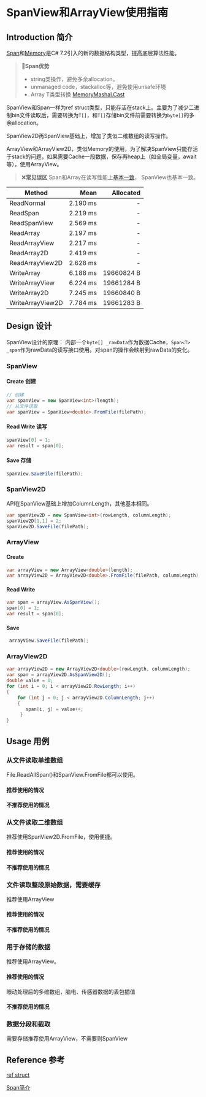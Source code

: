 # SpanView<T>和ArrayView<T>使用指南
## Introduction 简介
[Span](https://github.com/dotnet/corefxlab/blob/master/docs/specs/span.md)和[Memory](https://github.com/dotnet/corefxlab/blob/master/docs/specs/memory.md)是C# 7.2引入的新的数据结构类型，提高底层算法性能。

>:memo:**Span优势**
>- string类操作，避免多余allocation。
>- unmanaged code，stackalloc等，避免使用unsafe环境
>- Array T类型转换 [MemoryMashal.Cast](https://docs.microsoft.com/en-us/dotnet/api/system.runtime.interopservices.memorymarshal.cast?view=netcore-3.1)

SpanView和Span一样为ref struct类型，只能存活在stack上。主要为了减少二进制bin文件读取后，需要转换为`T[]`，和`T[]`存储bin文件前需要转换为`byte[]`的多余allocation。

SpanView2D再SpanView基础上，增加了类似二维数组的读写操作。

ArrayView和ArrayView2D，类似Memory的使用，为了解决SpanView只能存活于stack的问题，如果需要Cache一段数据，保存再heap上（如全局变量，await等），使用ArrayView。

>:x:**常见误区**
>Span和Array在读写性能上[基本一致](https://adamsitnik.com/Span/#span-vs-array)， SpanView也基本一致。


|           Method |     Mean |  Allocated |
|----------------- |---------:|-----------:|
|       ReadNormal | 2.190 ms |          - |
|         ReadSpan | 2.219 ms |          - |
|     ReadSpanView | 2.569 ms |          - |
|        ReadArray | 2.197 ms |          - |
|    ReadArrayView | 2.217 ms |          - |
|      ReadArray2D | 2.419 ms |          - |
|  ReadArrayView2D | 2.628 ms |          - |
|       WriteArray | 6.188 ms | 19660824 B |
|   WriteArrayView | 6.224 ms | 19661284 B |
|     WriteArray2D | 7.245 ms | 19660840 B |
| WriteArrayView2D | 7.784 ms | 19661283 B |

## Design 设计

SpanView设计的原理：
内部一个`byte[] _rawData`作为数据Cache，`Span<T> _span`作为rawData的读写接口使用。对span的操作会映射到rawData的变化。

### SpanView

#### Create 创建

``` csharp
// 创建
var spanView = new SpanView<int>(length);
// 从文件读取
var spanView = SpanView<double>.FromFile(filePath);
```
#### Read Write 读写

``` csharp
spanView[0] = 1;
var result = span[0];
```

#### Save 存储

``` csharp
spanView.SaveFile(filePath);
```

### SpanView2D
API在SpanView基础上增加ColumnLength，其他基本相同。

``` csharp
var spanView2D = new SpanView<int>(rowLength, columnLength);
spanView2D[1,1] = 2;
spanView2D.SaveFile(filePath);
```

### ArrayView

#### Create
    
``` csharp
var arrayView = new ArrayView<double>(length);
var arrayView2D = ArrayView2D<double>.FromFile(filePath, columnLength);
```
#### Read Write
``` csharp
var span = arrayView.AsSpanView();
span[0] = 1;
var result = span[0];
```
#### Save
``` csharp
 arrayView.SaveFile(filePath);
```

### ArrayView2D
``` csharp
var arrayView2D = new ArrayView2D<double>(rowLength, columnLength);
var span = arrayView2D.AsSpanView2D();
double value = 0;
for (int i = 0; i < arrayView2D.RowLength; i++)
{
    for (int j = 0; j < arrayView2D.ColumnLength; j++)
    {
       span[i, j] = value++;
     }
}
```

## Usage 用例

### 从文件读取单维数组
File.ReadAllSpan()和SpanView.FromFile都可以使用。

#### 推荐使用的情况

#### 不推荐使用的情况

### 从文件读取二维数组

推荐使用SpanView2D.FromFile，使用便捷。

#### 推荐使用的情况

#### 不推荐使用的情况

### 文件读取整段原始数据，需要缓存
推荐使用ArrayView

#### 推荐使用的情况

#### 不推荐使用的情况

### 用于存储的数据
推荐使用ArrayView。

#### 推荐使用的情况
眼动处理后的多维数组，脑电、传感器数据的丢包插值

#### 不推荐使用的情况

### 数据分段和截取
需要存储推荐使用ArrayView，不需要则SpanView

## Reference 参考
[ref struct](https://docs.microsoft.com/zh-cn/dotnet/csharp/write-safe-efficient-code)

[Span简介](https://www.cnblogs.com/uoyo/p/12207148.html)
